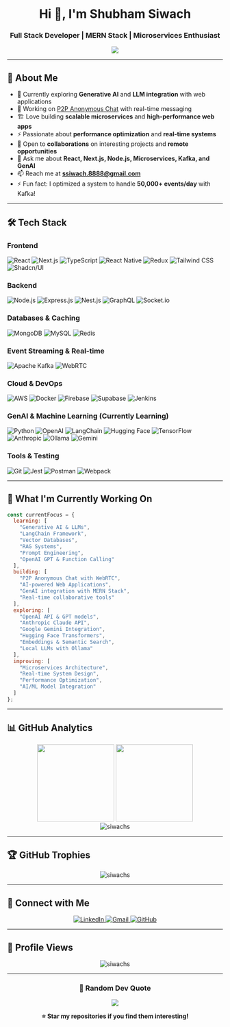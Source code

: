 <h1 align="center">Hi 👋, I'm Shubham Siwach</h1>
<h3 align="center">Full Stack Developer | MERN Stack | Microservices Enthusiast</h3>

<p align="center">
  <img src="https://readme-typing-svg.herokuapp.com/?lines=MERN+Stack+Developer;Microservices+Builder;Performance+Optimizer;GenAI+Explorer;Open+Source+Contributor&font=Fira%20Code&center=true&width=440&height=45&color=f75c7e&vCenter=true&size=22">
</p>

---

## 🚀 About Me

- 🌱 Currently exploring **Generative AI** and **LLM integration** with web applications
- 🔭 Working on [P2P Anonymous Chat](https://github.com/siwachs/P2P-Anonymous-Chat) with real-time messaging
- 🏗️ Love building **scalable microservices** and **high-performance web apps**
- ⚡ Passionate about **performance optimization** and **real-time systems**
- 👯 Open to **collaborations** on interesting projects and **remote opportunities**
- 💬 Ask me about **React, Next.js, Node.js, Microservices, Kafka, and GenAI**
- 📫 Reach me at **ssiwach.8888@gmail.com**
- ⚡ Fun fact: I optimized a system to handle **50,000+ events/day** with Kafka!

---

## 🛠️ Tech Stack

### **Frontend**
![React](https://img.shields.io/badge/React-20232A?style=for-the-badge&logo=react&logoColor=61DAFB)
![Next.js](https://img.shields.io/badge/Next.js-000000?style=for-the-badge&logo=next.js&logoColor=white)
![TypeScript](https://img.shields.io/badge/TypeScript-007ACC?style=for-the-badge&logo=typescript&logoColor=white)
![React Native](https://img.shields.io/badge/React_Native-20232A?style=for-the-badge&logo=react&logoColor=61DAFB)
![Redux](https://img.shields.io/badge/Redux-593D88?style=for-the-badge&logo=redux&logoColor=white)
![Tailwind CSS](https://img.shields.io/badge/Tailwind_CSS-38B2AC?style=for-the-badge&logo=tailwind-css&logoColor=white)
![Shadcn/UI](https://img.shields.io/badge/Shadcn/UI-000000?style=for-the-badge&logo=shadcnui&logoColor=white)

### **Backend**
![Node.js](https://img.shields.io/badge/Node.js-43853D?style=for-the-badge&logo=node.js&logoColor=white)
![Express.js](https://img.shields.io/badge/Express.js-404D59?style=for-the-badge&logo=express&logoColor=white)
![Nest.js](https://img.shields.io/badge/Nest.js-E0234E?style=for-the-badge&logo=nestjs&logoColor=white)
![GraphQL](https://img.shields.io/badge/GraphQL-E10098?style=for-the-badge&logo=graphql&logoColor=white)
![Socket.io](https://img.shields.io/badge/Socket.io-black?style=for-the-badge&logo=socket.io&badgeColor=010101)

### **Databases & Caching**
![MongoDB](https://img.shields.io/badge/MongoDB-4EA94B?style=for-the-badge&logo=mongodb&logoColor=white)
![MySQL](https://img.shields.io/badge/MySQL-005C84?style=for-the-badge&logo=mysql&logoColor=white)
![Redis](https://img.shields.io/badge/Redis-DC382D?style=for-the-badge&logo=redis&logoColor=white)

### **Event Streaming & Real-time**
![Apache Kafka](https://img.shields.io/badge/Apache_Kafka-231F20?style=for-the-badge&logo=apache-kafka&logoColor=white)
![WebRTC](https://img.shields.io/badge/WebRTC-333333?style=for-the-badge&logo=webrtc&logoColor=white)

### **Cloud & DevOps**
![AWS](https://img.shields.io/badge/Amazon_AWS-FF9900?style=for-the-badge&logo=amazonaws&logoColor=white)
![Docker](https://img.shields.io/badge/Docker-2496ED?style=for-the-badge&logo=docker&logoColor=white)
![Firebase](https://img.shields.io/badge/Firebase-039BE5?style=for-the-badge&logo=Firebase&logoColor=white)
![Supabase](https://img.shields.io/badge/Supabase-3ECF8E?style=for-the-badge&logo=supabase&logoColor=white)
![Jenkins](https://img.shields.io/badge/Jenkins-D24939?style=for-the-badge&logo=jenkins&logoColor=white)

### **GenAI & Machine Learning (Currently Learning)**
![Python](https://img.shields.io/badge/Python-3776AB?style=for-the-badge&logo=python&logoColor=white)
![OpenAI](https://img.shields.io/badge/OpenAI-412991?style=for-the-badge&logo=openai&logoColor=white)
![LangChain](https://img.shields.io/badge/🦜🔗_LangChain-1C3C3C?style=for-the-badge)
![Hugging Face](https://img.shields.io/badge/🤗_Hugging_Face-FFD21E?style=for-the-badge)
![TensorFlow](https://img.shields.io/badge/TensorFlow-FF6F00?style=for-the-badge&logo=tensorflow&logoColor=white)
![Anthropic](https://img.shields.io/badge/Anthropic_Claude-191919?style=for-the-badge)
![Ollama](https://img.shields.io/badge/Ollama-000000?style=for-the-badge&logo=ollama&logoColor=white)
![Gemini](https://img.shields.io/badge/Google_Gemini-8E75B2?style=for-the-badge&logo=googlegemini&logoColor=white)

### **Tools & Testing**
![Git](https://img.shields.io/badge/Git-F05032?style=for-the-badge&logo=git&logoColor=white)
![Jest](https://img.shields.io/badge/Jest-323330?style=for-the-badge&logo=Jest&logoColor=white)
![Postman](https://img.shields.io/badge/Postman-FF6C37?style=for-the-badge&logo=postman&logoColor=white)
![Webpack](https://img.shields.io/badge/Webpack-8DD6F9?style=for-the-badge&logo=webpack&logoColor=black)

---

## 🎯 What I'm Currently Working On

```javascript
const currentFocus = {
  learning: [
    "Generative AI & LLMs", 
    "LangChain Framework", 
    "Vector Databases", 
    "RAG Systems",
    "Prompt Engineering",
    "OpenAI GPT & Function Calling"
  ],
  building: [
    "P2P Anonymous Chat with WebRTC",
    "AI-powered Web Applications",
    "GenAI integration with MERN Stack",
    "Real-time collaborative tools"
  ],
  exploring: [
    "OpenAI API & GPT models",
    "Anthropic Claude API", 
    "Google Gemini Integration",
    "Hugging Face Transformers",
    "Embeddings & Semantic Search",
    "Local LLMs with Ollama"
  ],
  improving: [
    "Microservices Architecture", 
    "Real-time System Design",
    "Performance Optimization",
    "AI/ML Model Integration"
  ]
};
```

---

## 📊 GitHub Analytics

<div align="center">
  <img height="180em" src="https://github-readme-stats.vercel.app/api?username=siwachs&show_icons=true&theme=tokyonight&include_all_commits=true&count_private=true"/>
  <img height="180em" src="https://github-readme-stats.vercel.app/api/top-langs/?username=siwachs&layout=compact&langs_count=8&theme=tokyonight"/>
</div>

<div align="center">
  <img src="https://github-readme-streak-stats.herokuapp.com/?user=siwachs&theme=tokyonight" alt="siwachs" />
</div>

---

## 🏆 GitHub Trophies

<p align="center">
  <img src="https://github-profile-trophy.vercel.app/?username=siwachs&theme=onedark&row=1&column=7" alt="siwachs" />
</p>

---

## 🤝 Connect with Me

<p align="center">
  <a href="https://www.linkedin.com/in/siwachs/">
    <img src="https://img.shields.io/badge/LinkedIn-0077B5?style=for-the-badge&logo=linkedin&logoColor=white" alt="LinkedIn"/>
  </a>
  <a href="mailto:ssiwach.8888@gmail.com">
    <img src="https://img.shields.io/badge/Gmail-D14836?style=for-the-badge&logo=gmail&logoColor=white" alt="Gmail"/>
  </a>
  <a href="https://github.com/siwachs">
    <img src="https://img.shields.io/badge/GitHub-100000?style=for-the-badge&logo=github&logoColor=white" alt="GitHub"/>
  </a>
</p>

---

## 👀 Profile Views

<p align="center">
  <img src="https://komarev.com/ghpvc/?username=siwachs&label=Profile%20views&color=0e75b6&style=for-the-badge" alt="siwachs" />
</p>

---

<div align="center">
  <h3>💭 Random Dev Quote</h3>
  <img src="https://quotes-github-readme.vercel.app/api?type=horizontal&theme=tokyonight" />
</div>

<div align="center">
  
  **⭐ Star my repositories if you find them interesting!**
  
</div>
